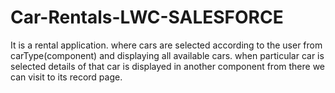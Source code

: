 # Car-Rentals-LWC-SALESFORCE
It is a rental application. where cars are selected according to the user from carType(component) and displaying all available cars. when particular car is selected details of that car is displayed in another component from there we can visit to its record page.
